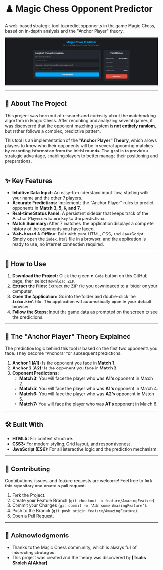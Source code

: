 # ♟️ Magic Chess Opponent Predictor

A web-based strategic tool to predict opponents in the game Magic Chess, based on in-depth analysis and the "Anchor Player" theory.

![Application Screenshot](preview.png)

---

## 📜 About The Project

This project was born out of research and curiosity about the matchmaking algorithm in Magic Chess. After recording and analyzing several games, it was discovered that the opponent matching system is **not entirely random**, but rather follows a complex, predictive pattern.

This tool is an implementation of the **"Anchor Player" Theory**, which allows players to know who their opponents will be in several upcoming matches by recording information from the initial rounds. The goal is to provide a strategic advantage, enabling players to better manage their positioning and preparations.

---

## ✨ Key Features

- **Intuitive Data Input:** An easy-to-understand input flow, starting with your name and the other 7 players.
- **Accurate Predictions:** Implements the "Anchor Player" rules to predict opponents in **Match 3, 5, 6, and 7**.
- **Real-time Status Panel:** A persistent sidebar that keeps track of the Anchor Players who are key to the predictions.
- **Match Summary:** After 7 matches, the application displays a complete history of the opponents you have faced.
- **Web-based & Offline:** Built with pure HTML, CSS, and JavaScript. Simply open the `index.html` file in a browser, and the application is ready to use, no internet connection required.

---

## 🚀 How to Use

1.  **Download the Project:** Click the green `▼ Code` button on this GitHub page, then select `Download ZIP`.
2.  **Extract the Files:** Extract the ZIP file you downloaded to a folder on your computer.
3.  **Open the Application:** Go into the folder and double-click the **`index.html`** file. The application will automatically open in your default browser.
4.  **Follow the Steps:** Input the game data as prompted on the screen to see the predictions.

---

## 🧠 The "Anchor Player" Theory Explained

The prediction logic behind this tool is based on the first two opponents you face. They become "Anchors" for subsequent predictions.

1.  **Anchor 1 (A1):** Is the opponent you face in **Match 1**.
2.  **Anchor 2 (A2):** Is the opponent you face in **Match 2**.
3.  **Opponent Predictions:**
    - **Match 3:** You will face the player who was **A1's** opponent in Match 2.
    - **Match 5:** You will face the player who was **A1's** opponent in Match 4.
    - **Match 6:** You will face the player who was **A2's** opponent in Match 5.
    - **Match 7:** You will face the player who was **A1's** opponent in Match 6.

---

## 🛠️ Built With

- **HTML5:** For content structure.
- **CSS3:** For modern styling, Grid layout, and responsiveness.
- **JavaScript (ES6):** For all interactive logic and the prediction mechanism.

---

## 🤝 Contributing

Contributions, issues, and feature requests are welcome! Feel free to fork this repository and create a pull request.

1.  Fork the Project.
2.  Create your Feature Branch (`git checkout -b feature/AmazingFeature`).
3.  Commit your Changes (`git commit -m 'Add some AmazingFeature'`).
4.  Push to the Branch (`git push origin feature/AmazingFeature`).
5.  Open a Pull Request.

---

## 🙏 Acknowledgments

-   Thanks to the Magic Chess community, which is always full of interesting strategies.
-   This project was created and the theory was discovered by **[Tsalis Sholeh Al Akbar]**.